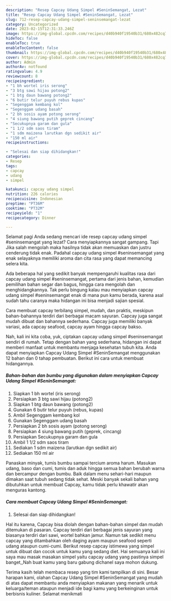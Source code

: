 ```yaml
---
description: "Resep Capcay Udang Simpel #SeninSemangat, Lezat"
title: "Resep Capcay Udang Simpel #SeninSemangat, Lezat"
slug: 712-resep-capcay-udang-simpel-seninsemangat-lezat
category: Uncategorized
date: 2023-02-15T12:31:33.246Z
image: https://img-global.cpcdn.com/recipes/d40b940f19540b31/680x482cq70/capcay-udang-simpel-seninsemangat-foto-resep-utama.jpg
hideToc: false
enableToc: true
enableTocContent: false
thumbnail: https://img-global.cpcdn.com/recipes/d40b940f19540b31/680x482cq70/capcay-udang-simpel-seninsemangat-foto-resep-utama.jpg
cover: https://img-global.cpcdn.com/recipes/d40b940f19540b31/680x482cq70/capcay-udang-simpel-seninsemangat-foto-resep-utama.jpg
author: Admin
authorAv: notfound
ratingvalue: 4.9
reviewcount: 8
recipeingredient:
- "1 bh wortel iris serong"
- "3 btg sawi hijau potong2"
- "1 btg daun bawang potong2"
- "6 butir telur puyuh rebus kupas"
- "Segenggam kembang kol"
- "Segenggam udang basah"
- "2 bh sosis ayam potong serong"
- "4 siung bawang putih geprek cincang"
- "Secukupnya garam dan gula"
- "1 1/2 sdm saos tiram"
- "1 sdm maizena larutkan dgn sedikit air"
- "150 ml air"
recipeinstructions:

- "Selesai dan siap dihidangkan!"
categories:
- Resep
tags:
- capcay
- udang
- simpel

katakunci: capcay udang simpel 
nutrition: 226 calories
recipecuisine: Indonesian
preptime: "PT36M"
cooktime: "PT32M"
recipeyield: "1"
recipecategory: Dinner

---
```



Selamat pagi Anda sedang mencari ide resep capcay udang simpel #seninsemangat yang lezat? Cara menyiapkannya sangat gampang. Tapi Jika salah mengolah maka hasilnya tidak akan memuaskan dan justru cenderung tidak enak. Padahal capcay udang simpel #seninsemangat yang enak selayaknya memiliki aroma dan cita rasa yang dapat memancing selera kita.


Ada beberapa hal yang sedikit banyak mempengaruhi kualitas rasa dari capcay udang simpel #seninsemangat, pertama dari jenis bahan, kemudian pemilihan bahan segar dan bagus, hingga cara mengolah dan menghidangkannya. Tak perlu bingung kalau mau menyiapkan capcay udang simpel #seninsemangat enak di mana pun kamu berada, karena asal sudah tahu caranya maka hidangan ini bisa menjadi sajian spesial.

Cara membuat capcay terbilang simpel, mudah, dan praktis, meskipun bahan-bahannya terdiri dari berbagai macam sayuran. Capcay juga sangat mudah dibuat dan bahannya sederhana. Capcay juga memiliki banyak variasi, ada capcay seafood, capcay ayam hingga capcay bakso.


Nah, kali ini kita coba, yuk, ciptakan capcay udang simpel #seninsemangat sendiri di rumah. Tetap dengan bahan yang sederhana, hidangan ini dapat memberi manfaat untuk membantu menjaga kesehatan tubuh kita. Anda dapat menyiapkan Capcay Udang Simpel #SeninSemangat menggunakan 12 bahan dan 0 tahap pembuatan. Berikut ini cara untuk membuat hidangannya.

<!--inarticleads1-->

##### Bahan-bahan dan bumbu yang digunakan dalam menyiapkan Capcay Udang Simpel #SeninSemangat:

1. Siapkan 1 bh wortel (iris serong)
1. Persiapkan 3 btg sawi hijau (potong2)
1. Siapkan 1 btg daun bawang (potong2)
1. Gunakan 6 butir telur puyuh (rebus, kupas)
1. Ambil Segenggam kembang kol
1. Gunakan Segenggam udang basah
1. Persiapkan 2 bh sosis ayam (potong serong)
1. Persiapkan 4 siung bawang putih (geprek, cincang)
1. Persiapkan Secukupnya garam dan gula
1. Ambil 1 1/2 sdm saos tiram
1. Sediakan 1 sdm maizena (larutkan dgn sedikit air)
1. Sediakan 150 ml air


Panaskan minyak, tumis bumbu sampai tercium aroma harum. Masukan udang, baso dan cumi, tumis dan aduk hingga semua bahan berubah warna dan bercampur dengan bumbu. Baik dalam menu sehari-hari maupun dimakan saat tubuh sedang tidak sehat. Meski banyak sekali bahan yang dibutuhkan untuk membuat Capcay, kamu tidak perlu khawatir akan menguras kantong. 

<!--inarticleads2-->

##### Cara membuat Capcay Udang Simpel #SeninSemangat:


1. Selesai dan siap dihidangkan!

Hal itu karena, Capcay bisa diolah dengan bahan-bahan simpel dan mudah ditemukan di pasaran. Capcay terdiri dari berbagai jenis sayuran yang biasanya terdiri dari sawi, wortel bahkan jamur. Namun tak sedikit menu capcay yang ditambahkan oleh daging ayam maupun seafood seperti udang ataupun cumi-cumi. Berikut resep capcay istimewa yang simpel untuk dibuat dan cocok untuk kamu yang sedang diet. Hai semuanya kali ini saya mau masak masakan simpel yaitu capcay udang yang pastinya simpel banget,,Nah buat kamu yang baru gabung dichanel saya mohon dukung. 

Terima kasih telah membaca resep yang tim kami tampilkan di sini. Besar harapan kami, olahan Capcay Udang Simpel #SeninSemangat yang mudah di atas dapat membantu anda menyiapkan makanan yang menarik untuk keluarga/teman ataupun menjadi ide bagi kamu yang berkeinginan untuk berbisnis kuliner. Selamat menikmati
